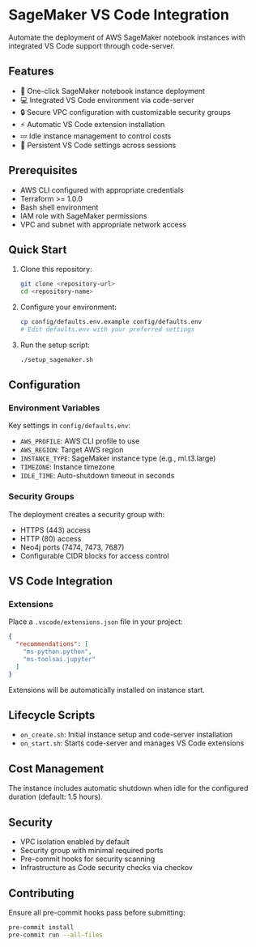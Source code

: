 # SageMaker VS Code Integration

Automate the deployment of AWS SageMaker notebook instances with integrated VS Code support through code-server.

## Features

- 🚀 One-click SageMaker notebook instance deployment
- 💻 Integrated VS Code environment via code-server
- 🔒 Secure VPC configuration with customizable security groups
- ⚡ Automatic VS Code extension installation
- 💤 Idle instance management to control costs
- 🔄 Persistent VS Code settings across sessions

## Prerequisites

- AWS CLI configured with appropriate credentials
- Terraform >= 1.0.0
- Bash shell environment
- IAM role with SageMaker permissions
- VPC and subnet with appropriate network access

## Quick Start

1. Clone this repository:
   ```bash
   git clone <repository-url>
   cd <repository-name>
   ```

2. Configure your environment:
   ```bash
   cp config/defaults.env.example config/defaults.env
   # Edit defaults.env with your preferred settings
   ```

3. Run the setup script:
   ```bash
   ./setup_sagemaker.sh
   ```

## Configuration

### Environment Variables

Key settings in `config/defaults.env`:

- `AWS_PROFILE`: AWS CLI profile to use
- `AWS_REGION`: Target AWS region
- `INSTANCE_TYPE`: SageMaker instance type (e.g., ml.t3.large)
- `TIMEZONE`: Instance timezone
- `IDLE_TIME`: Auto-shutdown timeout in seconds

### Security Groups

The deployment creates a security group with:
- HTTPS (443) access
- HTTP (80) access
- Neo4j ports (7474, 7473, 7687)
- Configurable CIDR blocks for access control

## VS Code Integration

### Extensions

Place a `.vscode/extensions.json` file in your project:
```json
{
  "recommendations": [
    "ms-python.python",
    "ms-toolsai.jupyter"
  ]
}
```

Extensions will be automatically installed on instance start.

## Lifecycle Scripts

- `on_create.sh`: Initial instance setup and code-server installation
- `on_start.sh`: Starts code-server and manages VS Code extensions

## Cost Management

The instance includes automatic shutdown when idle for the configured duration (default: 1.5 hours).

## Security

- VPC isolation enabled by default
- Security group with minimal required ports
- Pre-commit hooks for security scanning
- Infrastructure as Code security checks via checkov

## Contributing

Ensure all pre-commit hooks pass before submitting:
```bash
pre-commit install
pre-commit run --all-files
```
